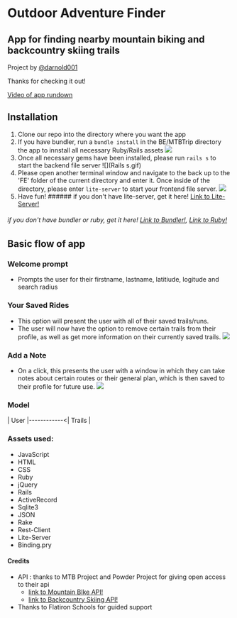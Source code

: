 # Outdoor Adventure Finder

## App for finding nearby mountain biking and backcountry skiing trails

Project by [@darnold001](https://github.com/darnold001)

Thanks for checking it out!

[Video of app rundown](https://www.youtube.com/embed/0mROs3x2Xoc)

## Installation
   1. Clone our repo into the directory where you want the app
   2. If you have bundler, run a ```bundle install``` in the BE/MTBTrip directory the app to innstall all necessary Ruby/Rails assets
  ![](FolderChange.gif)
   3. Once all necessary gems have been installed, please run ```rails s``` to start the backend file server
   ![](Rails s.gif)
   4. Please open another terminal window and navigate to the back up to the 'FE' folder of the current directory and enter it. Once inside of the directory, please      enter ```lite-server``` to start your frontend file server.
   ![](Lite-Server.gif)
   4. Have fun!
    ###### if you don't have lite-server, get it here! [Link to Lite-Server!](https://www.npmjs.com/package/lite-server)
   ###### if you don't have bundler or ruby, get it here! [Link to Bundler!](https://bundler.io/), [Link to Ruby!](https://www.ruby-lang.org/en/downloads/)

## Basic flow of app

### Welcome prompt
   * Prompts the user for their firstname, lastname, latitiude, logitude and search radius


### Your Saved Rides
   * This option will present the user with all of their saved trails/runs.
   * The user will now have the option to remove certain trails from their profile, as well as get more information on their currently saved trails.
  ![](SaveARide.gif)

### Add a Note
   * On a click, this presents the user with a window in which they can take notes about certain routes or their general plan, which is then saved to their profile      for future use.
![](Notes.gif)

### Model

  | User |------------<| Trails |   

### Assets used:
   * JavaScript
   * HTML
   * CSS
   * Ruby
   * jQuery
   * Rails
   * ActiveRecord
   * Sqlite3
   * JSON
   * Rake
   * Rest-Client
   * Lite-Server
   * Binding.pry

#### Credits
   * API : thanks to MTB Project and Powder Project for giving open access to their api
      * [link to Mountain BIke API!](https://www.mtbproject.com)
      * [link to Backcountry Skiing API!](https://www.powderproject.com)
   * Thanks to Flatiron Schools for guided support
